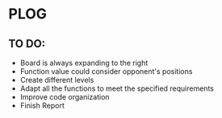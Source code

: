 # PLOG

## TO DO:
- Board is always expanding to the right
- Function value could consider opponent's positions
- Create different levels
- Adapt all the functions to meet the specified requirements
- Improve code organization
- Finish Report
